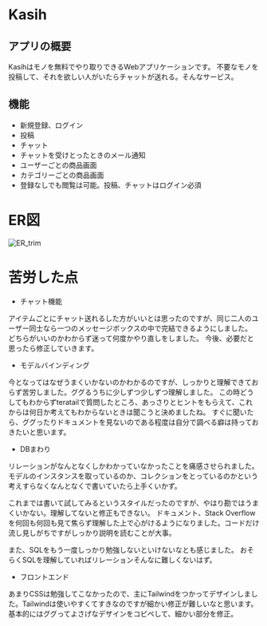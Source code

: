 # Kasih

## アプリの概要
Kasihはモノを無料でやり取りできるWebアプリケーションです。
不要なモノを投稿して、それを欲しい人がいたらチャットが送れる。そんなサービス。

## 機能

 * 新規登録、ログイン
 *  投稿
 *  チャット
 *  チャットを受けとったときのメール通知
 *  ユーザーごとの商品画面
 *  カテゴリーごとの商品画面
 *  登録なしでも閲覧は可能。投稿、チャットはログイン必須


# ER図
![ER_trim](https://user-images.githubusercontent.com/62654316/106427904-15049200-64a3-11eb-8181-f35471bc173f.png)

# 苦労した点

* チャット機能

アイテムごとにチャット送れるした方がいいとは思ったのですが、同じ二人のユーザー同士なら一つのメッセージボックスの中で完結できるようにしました。
どちらがいいのかわからず迷って何度かやり直しをしました。
今後、必要だと思ったら修正していきます。

* モデルバインディング

今となってはなぜうまくいかないのかわかるのですが、しっかりと理解できておらず苦労しました。ググるうちに少しずつ少しずつ理解しました。
この時どうしてもわからずteratailで質問したところ、あっさりとヒントをもらえて、これからは何日か考えてもわからないときは聞こうと決めましたね。
すぐに聞いたら、ググったりドキュメントを見ないのである程度は自分で調べる癖は持っておきたいと思います。

* DBまわり

リレーションがなんとなくしかわかっていなかったことを痛感させられました。
モデルのインスタンスを取っているのか、コレクションをとっているのかという考えすらなくなんとなくで書いていたら上手くいかず。

これまでは書いて試してみるというスタイルだったのですが、やはり勘ではうまくいかない。理解してないと修正もできない。
ドキュメント、Stack Overflowを何回も何回も見て焦らず理解した上で心がけるようになりました。コードだけ流し見しがちですがしっかり説明を読むことが大事。



また、SQLをもう一度しっかり勉強しないといけないなとも感じました。
おそらくSQLを理解していればリレーションそんなに難しくないはず。

* フロントエンド

あまりCSSは勉強してこなかったので、主にTailwindをつかってデザインしました。Tailwindは使いやすくてすきなのですが細かい修正が難しいなと思います。
基本的にはググってよさげなデザインをコピペして、細かい部分を修正。